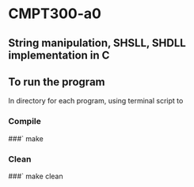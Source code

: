 # CMPT300-a0
## String manipulation, SHSLL, SHDLL implementation in C

## To run the program
In directory for each program, using terminal script to 
### Compile
 ###` make
 
### Clean
 ###` make clean
